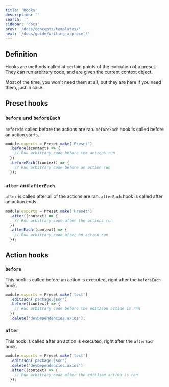 ```yaml
---
title: 'Hooks'
description: ''
search: ''
sidebar: 'docs'
prev: '/docs/concepts/templates/'
next: '/docs/guide/writing-a-preset/'
---
```


## Definition

Hooks are methods called at certain points of the execution of a preset. They can run arbitrary code, and are given the current context object.

Most of the time, you won't need them at all, but they are here if you need them, just in case.

## Preset hooks

### `before` and `beforeEach`

`before` is called before the actions are ran. `beforeEach` hook is called before an action starts.

<!-- prettier-ignore -->
```js
module.exports = Preset.make('Preset')
  .before((context) => {
    // Run arbitrary code before the actions run
  })
  .beforeEach((context) => {
    // Run arbitrary code before an action run
  });
```

### `after` and `afterEach`

`after` is called after all of the actions are ran. `afterEach` hook is called after an action ends.

<!-- prettier-ignore -->
```js
module.exports = Preset.make('Preset')
  .after((context) => {
    // Run arbitrary code after the actions run
  })
  .afterEach((context) => {
    // Run arbitrary code after an action run
  });
```

## Action hooks

### `before`

This hook is called before an action is executed, right after the `beforeEach` hook.

<!-- prettier-ignore -->
```js
module.exports = Preset.make('test')
  .editJson('package.json')
  .before((context) => {
    // Run arbitrary code before the editJson action is ran
  })
  .delete('devDependencies.axios');
```

### `after`

This hook is called after an action is executed, right after the `afterEach` hook.

<!-- prettier-ignore -->
```js
module.exports = Preset.make('test')
  .editJson('package.json')
  .delete('devDependencies.axios')
  .after((context) => {
    // Run arbitrary code after the editJson action is ran
  });
```
